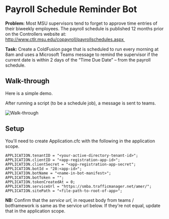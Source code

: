 # Payroll Schedule Reminder Bot

**Problem:** Most MSU supervisors tend to forget to approve time entries of their biweekly employees.  The payroll schedule is published 12 months prior on the Controllers website at:
http://www.ctlr.msu.edu/copayroll/payrollschedules.aspx 

**Task:** Create a ColdFusion page that is scheduled to run every morning at 8am and uses a Microsoft Teams message to remind the supervisor if the current date is within 2 days of the “Time Due Date” – from the payroll schedule.


## Walk-through
Here is a simple demo.

After running a script (to be a schedule job), a message is sent to teams.

<img src="./assets/payroll-schedule-bot.gif" alt="Walk-through">

## Setup

You'll need to create Application.cfc with the following in the application scope.

```
APPLICATION.tenantID = "<your-active-directory-tenant-id>";
APPLICATION.clientID = "<app-registration-app-id>";
APPLICATION.clientSecret = "<app-registration-app-secret";
APPLICATION.botId = "28:<app-id>";
APPLICATION.botName = "<name-in-bot-manifest>";
APPLICATION.botToken = "";
APPLICATION.tokenCreatedAt = 0;
APPLICATION.serviceUrl = "https://smba.trafficmanager.net/amer/";
APPLICATION.sitePath = "<file-path-to-root-of-app>";
```

**NB:** Confirm that the *service url*, in request body from teams / botframework is same as the service url below. If they're not equal, update that in the application scope.